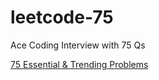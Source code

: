 # leetcode-75

Ace Coding Interview with 75 Qs

[75 Essential & Trending Problems](https://leetcode.com/studyplan/leetcode-75/)